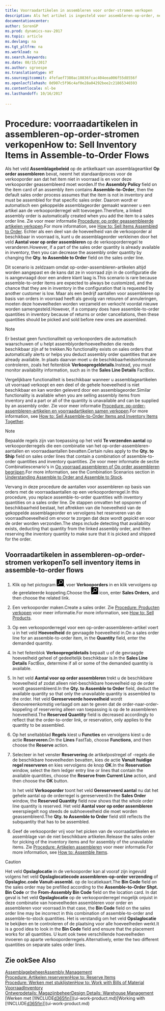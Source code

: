 ```yaml
---
title: Voorraadartikelen in assembleren voor order-stromen verkopen
description: Als het artikel is ingesteld voor assembleren-op-order, neemt het standaardproces voor de verkooporder aan dat het item niet in voorraad is en voor deze verkooporder geassembleerd moet worden. Daarom wordt er automatisch een gekoppelde assemblageorder gemaakt wanneer u een artikel aan de verkooporderregel wilt toevoegen.
documentationcenter: 
author: SorenGP
ms.prod: dynamics-nav-2017
ms.topic: article
ms.devlang: na
ms.tgt_pltfrm: na
ms.workload: na
ms.search.keywords: 
ms.date: 08/15/2017
ms.author: sgroespe
ms.translationtype: HT
ms.sourcegitcommit: 4fefaef7380ac10836fcac404eea006f55d8556f
ms.openlocfilehash: 0d907c5f96c4af0e28a04292bee2c21865346593
ms.contentlocale: nl-be
ms.lasthandoff: 10/16/2017

---
```

# <a name="how-to-sell-inventory-items-in-assemble-to-order-flows"></a><span data-ttu-id="40578-104">Procedure: voorraadartikelen in assembleren-op-order-stromen verkopen</span><span class="sxs-lookup"><span data-stu-id="40578-104">How to: Sell Inventory Items in Assemble-to-Order Flows</span></span>
<span data-ttu-id="40578-105">Als het veld **Assemblagebeleid** op de artikelkaart van assemblageartikel **Op order assembleren** bevat, neemt het standaardproces voor de verkooporder aan dat het item niet in voorraad is en voor deze verkooporder geassembleerd moet worden.</span><span class="sxs-lookup"><span data-stu-id="40578-105">If the **Assembly Policy** field on the item card of an assembly item contains **Assemble-to-Order**, then the default sales order process assumes that the item is not in inventory and must be assembled for that specific sales order.</span></span> <span data-ttu-id="40578-106">Daarom wordt er automatisch een gekoppelde assemblageorder gemaakt wanneer u een artikel aan de verkooporderregel wilt toevoegen.</span><span class="sxs-lookup"><span data-stu-id="40578-106">Therefore, a linked assembly order is automatically created when you add the item to a sales order line.</span></span> <span data-ttu-id="40578-107">Zie voor meer informatie [Procedure: op order geassembleerde artikelen verkopen](assembly-how-to-sell-items-assembled-to-order.md).</span><span class="sxs-lookup"><span data-stu-id="40578-107">For more information, see [How to: Sell Items Assembled to Order](assembly-how-to-sell-items-assembled-to-order.md).</span></span> <span data-ttu-id="40578-108">Echter als een deel van de hoeveelheid van de verkooporder al beschikbaar in voorraad is, kunt u de assemblageorder verkleinen door het veld **Aantal voor op order assembleren** op de verkooporderregel te veranderen.</span><span class="sxs-lookup"><span data-stu-id="40578-108">However, if a part of the sales order quantity is already available in inventory, then you can decrease the assembly order quantity by changing the **Qty. to Assemble to Order** field on the sales order line.</span></span>  

<span data-ttu-id="40578-109">Dit scenario is zeldzaam omdat op-order-assembleren-artikelen altijd worden aangepast en de kans dat ze in voorraad zijn in de configuratie die is aangevraagd door een andere klant laag is.</span><span class="sxs-lookup"><span data-stu-id="40578-109">This scenario is rare because assemble-to-order items are expected to always be customized, and the chance that they are in inventory in the configuration that is requested by another customer is low.</span></span> <span data-ttu-id="40578-110">Maar als een bedrijf aantallen voor assembleren op basis van orders in voorraad heeft als gevolg van retouren of annuleringen, moeten deze hoeveelheden worden verzameld en verkocht voordat nieuwe worden samengesteld.</span><span class="sxs-lookup"><span data-stu-id="40578-110">However, if a company does have assemble-to-order quantities in inventory because of returns or order cancellations, then these quantities should be picked and sold before new ones are assembled.</span></span>  

> [!NOTE]  
>  <span data-ttu-id="40578-111">Er bestaat geen functionaliteit op verkooporders die automatisch waarschuwen of u helpt assemblyorderhoeveelheden die reeds beschikbaar zijn af te trekken.</span><span class="sxs-lookup"><span data-stu-id="40578-111">No functionality exists on sales orders that automatically alerts or helps you deduct assembly order quantities that are already available.</span></span> <span data-ttu-id="40578-112">In plaats daarvan moet u de beschikbaarheidsinformatie controleren, zoals het feitenblok **Verkoopregeldetails**.</span><span class="sxs-lookup"><span data-stu-id="40578-112">Instead, you must monitor availability information, such as in the **Sales Line Details** FactBox.</span></span>  

<span data-ttu-id="40578-113">Vergelijkbare functionaliteit is beschikbaar wanneer u assemblageartikelen uit voorraad verkoopt en een deel of de gehele hoeveelheid is niet beschikbaar en kan worden geleverd door een assemblageorder.</span><span class="sxs-lookup"><span data-stu-id="40578-113">Similar functionality is available when you are selling assembly items from inventory and a part or all of the quantity is unavailable and can be supplied by an assembly order.</span></span> <span data-ttu-id="40578-114">Zie voor meer informatie [Procedure: op-order-assembleren-artikelen en voorraadartikelen samen verkopen](assembly-how-to-sell-assemble-to-order-items-and-inventory-items-together.md).</span><span class="sxs-lookup"><span data-stu-id="40578-114">For more information, see [How to: Sell Assemble-to-Order Items and Inventory Items Together](assembly-how-to-sell-assemble-to-order-items-and-inventory-items-together.md).</span></span>  

> [!NOTE]  
>  <span data-ttu-id="40578-115">Bepaalde regels zijn van toepassing op het veld **Te verzenden aantal** op verkooporderregels die een combinatie van het op-order-assembleren-aantallen en voorraadaantallen bevatten.</span><span class="sxs-lookup"><span data-stu-id="40578-115">Certain rules apply to the **Qty. to Ship** field on sales order lines that contain a combination of assemble-to-order quantities and inventory quantities.</span></span> <span data-ttu-id="40578-116">Zie voor meer informatie de sectie Combinatiescenario's in [Op voorraad assembleren of Op order assembleren begrijpen](assembly-assemble-to-order-or-assemble-to-stock.md).</span><span class="sxs-lookup"><span data-stu-id="40578-116">For more information, see the Combination Scenarios section in [Understanding Assemble to Order and Assemble to Stock](assembly-assemble-to-order-or-assemble-to-stock.md).</span></span>  

<span data-ttu-id="40578-117">Vervang in deze procedure de aantallen voor assembleren op basis van orders met de voorraadaantallen op een verkooporderregel.</span><span class="sxs-lookup"><span data-stu-id="40578-117">In this procedure, you replace assemble-to-order quantities with inventory quantities on a sales order line.</span></span> <span data-ttu-id="40578-118">De stappen omvatten het opsporen of beschikbaarheid bestaat, het aftrekken van die hoeveelheid van de gekoppelde assemblageorder en vervolgens het reserveren van de voorraadhoeveelheid om ervoor te zorgen dat deze wordt gepickt en voor de order worden verzonden.</span><span class="sxs-lookup"><span data-stu-id="40578-118">The steps include detecting that availability exists, deducting that quantity from the linked assembly order, and then reserving the inventory quantity to make sure that it is picked and shipped for the order.</span></span>  

## <a name="to-sell-inventory-items-in-assemble-to-order-flows"></a><span data-ttu-id="40578-119">Voorraadartikelen in assembleren-op-order-stromen verkopen</span><span class="sxs-lookup"><span data-stu-id="40578-119">To sell inventory items in assemble-to-order flows</span></span>  
1.  <span data-ttu-id="40578-120">Klik op het pictogram ![Zoeken naar pagina of rapport](media/ui-search/search_small.png "pictogram Zoeken naar pagina of rapport"), voer **Verkooporders** in en klik vervolgens op de gerelateerde koppeling.</span><span class="sxs-lookup"><span data-stu-id="40578-120">Choose the ![Search for Page or Report](media/ui-search/search_small.png "Search for Page or Report icon") icon, enter **Sales Orders**, and then choose the related link.</span></span>  
2.  <span data-ttu-id="40578-121">Een verkooporder maken.</span><span class="sxs-lookup"><span data-stu-id="40578-121">Create a sales order.</span></span> <span data-ttu-id="40578-122">Zie [Procedure: Producten verkopen](sales-how-sell-products.md) voor meer informatie.</span><span class="sxs-lookup"><span data-stu-id="40578-122">For more information, see [How to: Sell Products](sales-how-sell-products.md).</span></span>  
3.  <span data-ttu-id="40578-123">Op een verkooporderregel voor een op-order-assembleren-artikel voert u in het veld **Hoeveelheid** de gevraagde hoeveelheid in.</span><span class="sxs-lookup"><span data-stu-id="40578-123">On a sales order line for an assemble-to-order item, in the **Quantity** field, enter the demanded quantity.</span></span>  
4.  <span data-ttu-id="40578-124">In het feitenblok **Verkoopregeldetails** bepaalt u of de gevraagde hoeveelheid geheel of gedeeltelijk beschikbaar is.</span><span class="sxs-lookup"><span data-stu-id="40578-124">In the **Sales Line Details** FactBox, determine if all or some of the demanded quantity is available.</span></span>  
5.  <span data-ttu-id="40578-125">In het veld **Aantal voor op order assembleren** trekt u de beschikbare hoeveelheid af zodat alleen niet-beschikbare hoeveelheid op de order wordt geassembleerd.</span><span class="sxs-lookup"><span data-stu-id="40578-125">In the **Qty. to Assemble to Order** field, deduct the available quantity so that only the unavailable quantity is assembled to the order.</span></span> <span data-ttu-id="40578-126">Het veld **Gereserveerde hoeveelheid** wordt dienovereenkomstig verlaagd om aan te geven dat de order-naar-order-koppeling of reservering alleen van toepassing is op de te assembleren hoeveelheid.</span><span class="sxs-lookup"><span data-stu-id="40578-126">The **Reserved Quantity** field is decreased accordingly to reflect that the order-to-order link, or reservation, only applies to the quantity to be assembled.</span></span>  
6.  <span data-ttu-id="40578-127">Op het sneltabblad **Regels** kiest u **Functies** en vervolgens kiest u de actie **Reserveren**.</span><span class="sxs-lookup"><span data-stu-id="40578-127">On the **Lines** FastTab, choose **Functions**, and then choose the **Reserve** action.</span></span>  
7.  <span data-ttu-id="40578-128">Selecteer in het venster **Reservering** de artikelpostregel of -regels die de beschikbare hoeveelheden bevatten, kies de actie **Vanuit huidige regel reserveren** en kies vervolgens de knop **OK**.</span><span class="sxs-lookup"><span data-stu-id="40578-128">In the **Reservation** window, select the item ledger entry line or lines that contain the available quantities, choose the **Reserve from Current Line** action, and then choose the **OK** button.</span></span>  

    <span data-ttu-id="40578-129">In het veld **Verkooporder** toont het veld **Gereserveerd aantal** nu dat het gehele aantal op de orderregel is gereserveerd.</span><span class="sxs-lookup"><span data-stu-id="40578-129">In the **Sales Order** window, the **Reserved Quantity** field now shows that the whole order line quantity is reserved.</span></span> <span data-ttu-id="40578-130">Het veld **Aantal voor op order assembleren** weerspiegelt nog steeds de subhoeveelheid die moet worden geassembleerd.</span><span class="sxs-lookup"><span data-stu-id="40578-130">The **Qty. to Assemble to Order** field still reflects the subquantity that has to be assembled.</span></span>  

8.  <span data-ttu-id="40578-131">Geef de verkooporder vrij voor het picken van de voorraadartikelen en assemblage van de niet beschikbare artikelen.</span><span class="sxs-lookup"><span data-stu-id="40578-131">Release the sales order for picking of the inventory items and for assembly of the unavailable items.</span></span> <span data-ttu-id="40578-132">Zie [Procedure: Artikelen assembleren](assembly-how-to-assemble-items.md) voor meer informatie.</span><span class="sxs-lookup"><span data-stu-id="40578-132">For more information, see [How to: Assemble Items](assembly-how-to-assemble-items.md).</span></span>  

> [!CAUTION]  
>  <span data-ttu-id="40578-133">Het veld **Opslaglocatie** in de verkooporder kan al vooraf zijn ingevuld volgens het veld **Opslaglocatiecode assembleren-op-order verzending** of **Opslagloc.code Vanuit-assembl.** op de locatiekaart.</span><span class="sxs-lookup"><span data-stu-id="40578-133">The **Bin Code** field on the sales order may be prefilled according to the **Assemble-to-Order Shpt. Bin Code** or the **From-Assembly Bin Code** field on the location card.</span></span> <span data-ttu-id="40578-134">In dat geval is het veld **Opslaglocatie** op de verkooporderregel mogelijk onjuist in deze combinatie van hoeveelheden assembleren voor order en assembleren voor voorraad.</span><span class="sxs-lookup"><span data-stu-id="40578-134">In that case, the **Bin Code** field on the sales order line may be incorrect in this combination of assemble-to-order and assemble-to-stock quantities.</span></span> <span data-ttu-id="40578-135">Het is verstandig om het veld **Opslaglocatie** te bekijken en te controleren of de plaatsing voor alle hoeveelheden werkt.</span><span class="sxs-lookup"><span data-stu-id="40578-135">It is a good idea to look in the **Bin Code** field and ensure that the placement works for all quantities.</span></span> <span data-ttu-id="40578-136">U kunt ook twee verschillende hoeveelheden invoeren op aparte verkooporderregels.</span><span class="sxs-lookup"><span data-stu-id="40578-136">Alternatively, enter the two different quantities on separate sales order lines.</span></span>  

## <a name="see-also"></a><span data-ttu-id="40578-137">Zie ook</span><span class="sxs-lookup"><span data-stu-id="40578-137">See Also</span></span>  
[<span data-ttu-id="40578-138">Assemblagebeheer</span><span class="sxs-lookup"><span data-stu-id="40578-138">Assembly Management</span></span>](assembly-assemble-items.md)  
[<span data-ttu-id="40578-139">Procedure: Artikelen reserveren</span><span class="sxs-lookup"><span data-stu-id="40578-139">How to: Reserve Items</span></span>](inventory-how-to-reserve-items.md)  
[<span data-ttu-id="40578-140">Procedure: Werken met stuklijsten</span><span class="sxs-lookup"><span data-stu-id="40578-140">How to: Work with Bills of Material</span></span>](inventory-how-work-BOMs.md)  
[<span data-ttu-id="40578-141">Voorraad</span><span class="sxs-lookup"><span data-stu-id="40578-141">Inventory</span></span>](inventory-manage-inventory.md)  
[<span data-ttu-id="40578-142">Ontwerpdetails: Magazijnbeheer</span><span class="sxs-lookup"><span data-stu-id="40578-142">Design Details: Warehouse Management</span></span>](design-details-warehouse-management.md)  
<span data-ttu-id="40578-143">[Werken met [!INCLUDE[d365fin](includes/d365fin_md.md)]](ui-work-product.md)</span><span class="sxs-lookup"><span data-stu-id="40578-143">[Working with [!INCLUDE[d365fin](includes/d365fin_md.md)]](ui-work-product.md)</span></span>


